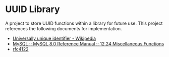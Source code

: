 # UUID Library

A project to store UUID functions within a library for future use.
This project references the following documents for implementation.
- [Universally unique identifier - Wikipedia](https://en.wikipedia.org/wiki/Universally_unique_identifier)
- [MySQL :: MySQL 8.0 Reference Manual :: 12.24 Miscellaneous Functions](https://dev.mysql.com/doc/refman/8.0/en/miscellaneous-functions.html#function_uuid)
- [rfc4122](https://datatracker.ietf.org/doc/html/rfc4122)
